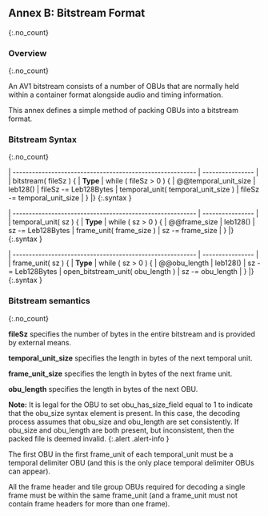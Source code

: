 ## Annex B: Bitstream Format
{:.no_count}


### Overview
{:.no_count}

An AV1 bitstream consists of a number of OBUs that are normally held within
a container format alongside audio and timing information.

This annex defines a simple method of packing OBUs into a bitstream format.

### Bitstream Syntax
{:.no_count}

| --------------------------------------------------------- | ---------------- |
| bitstream( fileSz ) {                                     | **Type**
|    while ( fileSz > 0 ) {
|        @@temporal_unit_size                               | leb128()
|        fileSz -= Leb128Bytes
|        temporal_unit( temporal_unit_size )
|        fileSz -= temporal_unit_size
|    }
|}
{:.syntax }

| --------------------------------------------------------- | ---------------- |
| temporal_unit( sz ) {                                     | **Type**
|    while ( sz > 0 ) {
|        @@frame_size                                       | leb128()
|        sz -= Leb128Bytes
|        frame_unit( frame_size )
|        sz -= frame_size
|    }
|}
{:.syntax }

| --------------------------------------------------------- | ---------------- |
| frame_unit( sz ) {                                        | **Type**
|    while ( sz > 0 ) {
|        @@obu_length                                       | leb128()
|        sz -= Leb128Bytes
|        open_bitstream_unit( obu_length )
|        sz -= obu_length
|    }
|}
{:.syntax }


### Bitstream semantics
{:.no_count}

**fileSz** specifies the number of bytes in the entire bitstream and is provided by
external means.

**temporal_unit_size** specifies the length in bytes of the next temporal unit.

**frame_unit_size** specifies the length in bytes of the next frame unit.

**obu_length** specifies the length in bytes of the next OBU.

**Note:** It is legal for the OBU to set obu_has_size_field equal to 1 to indicate
that the obu_size syntax element is present.  In this case, the decoding process
assumes that obu_size and obu_length are set consistently.
If obu_size and obu_length are both present, but inconsistent, then the packed file
is deemed invalid.
{:.alert .alert-info }

The first OBU in the first frame_unit of each temporal_unit must be a temporal delimiter OBU (and this is the only place temporal delimiter OBUs can appear).

All the frame header and tile group OBUs required for decoding a single frame must be within the same frame_unit (and a frame_unit must not contain frame headers for more than one frame).

